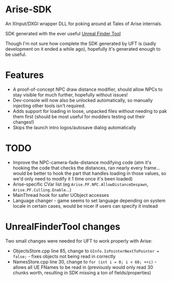 # Arise-SDK

An XInput/DXGI wrapper DLL for poking around at Tales of Arise internals.

SDK generated with the ever useful [Unreal Finder Tool](https://github.com/CorrM/Unreal-Finder-Tool)

Though I'm not sure how complete the SDK generated by UFT is (sadly development on it ended a while ago), hopefully it's generated enough to be useful.

# Features
- A proof-of-concept NPC draw distance modifier, should allow NPCs to stay visible for much further, hopefully without issues!
- Dev-console will now also be unlocked automatically, so manually injecting other tools isn't required.
- Adds support for loading in loose, unpacked files without needing to pak them first (should be most useful for modders testing out their changes!)
- Skips the launch intro logos/autosave dialog automatically

# TODO
- Improve the NPC-camera-fade-distance modifying code (atm it's hooking the code that checks the distances, ran nearly every frame... would be better to hook the part that handles loading in those values, so we'd only need to modify it 1 time once it's been loaded)
- Arise-specific CVar list (eg `Arise.PF.NPC.AllowDistanceDespawn`, `Arise.PF.Culling.Enable`...)
- MainThread hook for safer UObject accesses
- Language changer - game seems to set language depending on system locale in certain cases, would be nicer if users can specify it instead

# UnrealFinderTool changes
Two small changes were needed for UFT to work properly with Arise:
- ObjectsStore.cpp line 85, change to `GInfo.IsPointerNextToPointer = false;` - fixes objects not being read in correctly
- NamesStore.cpp line 30, change to `for (int i = 0; i < 60; ++i)` - allows all UE FNames to be read in (previously would only read 30 chunks worth, resulting in SDK missing a ton of fields/properties)

